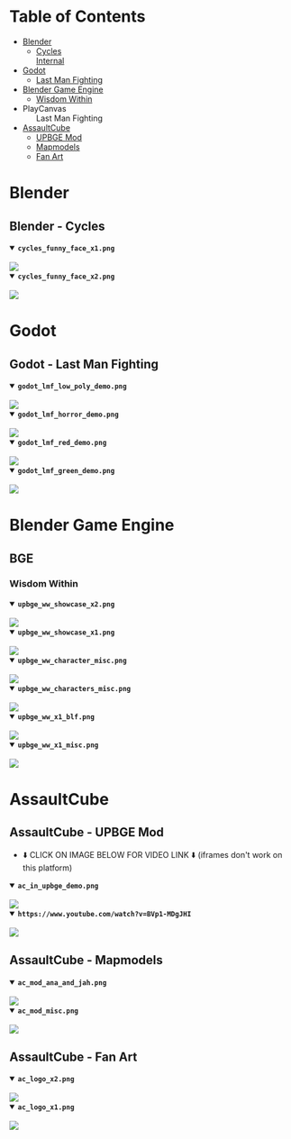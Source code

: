 <h1>Table of Contents</h1>

<ul>
  <!-- Blender --->
  <li>
    <a href="#blender">Blender</a>
    <ul>
      <li><a href="#blender---cycles">Cycles</a></li>
      <div><a href="#blender---internal">Internal</a></div>
    </ul>
  </li>
  <!-- Godot --->
  <li>
    <a href="#godot">Godot</a>
    <ul>
      <li><a href="#godot---last-man-fighting">Last Man Fighting</a></li>
    </ul>
  </li>
  <!-- Blender Game Engine --->
  <li>
    <a href="#blender-game-engine">Blender Game Engine</a>
    <ul>
      <li><a href="#wisdom-within">Wisdom Within</a></li>
    </ul>
  </li>
  <!-- PlayCanvas --->
  <li>
    <div href="#godot">PlayCanvas</div>
    <ul>
      <div>Last Man Fighting</div>
    </ul>
  </li>
  <!-- AssaultCube --->
  <li>
    <a href="#assaultcube">AssaultCube</a>
    <ul>
      <li><a href="#assaultcube---upbge-mod">UPBGE Mod</a></li>
      <li><a href="#assaultcube---mapmodels">Mapmodels</a></li>
      <li><a href="#assaultcube---fan-art">Fan Art</a></li>
    </ul>
  </li>
</ul>

<!-- Blender --->

<h1>Blender</h1>

<h2>Blender - Cycles</h2>

<details open>
  <summary><code><b>cycles_funny_face_x1.png</b></code></summary>
  <br />
  <img src="https://raw.githubusercontent.com/rpaladin/personal-sketchbook/main/images/cycles/cycles_funny_face_x1.png" />
</details>

<details open>
  <summary><code><b>cycles_funny_face_x2.png</b></code></summary>
  <br />
  <img src="https://raw.githubusercontent.com/rpaladin/personal-sketchbook/main/images/cycles/cycles_funny_face_x2.png" />
</details>

<!-- Godot --->

<h1>Godot</h1>

<h2>Godot - Last Man Fighting</h2>

<details open>
  <summary><code><b>godot_lmf_low_poly_demo.png</b></code></summary>
  <br />
  <img src="https://raw.githubusercontent.com/rpaladin/personal-sketchbook/main/images/godot/godot_lmf_low_poly_demo.png" />
</details>

<details open>
  <summary><code><b>godot_lmf_horror_demo.png</b></code></summary>
  <br />
  <img src="https://raw.githubusercontent.com/rpaladin/personal-sketchbook/main/images/godot/godot_lmf_horror_demo.png" />
</details>

<details open>
  <summary><code><b>godot_lmf_red_demo.png</b></code></summary>
  <br />
  <img src="https://raw.githubusercontent.com/rpaladin/personal-sketchbook/main/images/godot/godot_lmf_red_demo.png" />
</details>

<details open>
  <summary><code><b>godot_lmf_green_demo.png</b></code></summary>
  <br />
  <img src="https://raw.githubusercontent.com/rpaladin/personal-sketchbook/main/images/godot/godot_lmf_green_demo.png" />
</details>

<!-- Blender Game Engine --->

<h1>Blender Game Engine</h1>

<h2>BGE</h2>

<h3>Wisdom Within</h3>

<details open>
  <summary><code><b>upbge_ww_showcase_x2.png</b></code></summary>
  <br />
  <img src="https://raw.githubusercontent.com/rpaladin/personal-sketchbook/main/images/blender-game-engine/upbge_ww_showcase_x2.png" />
</details>

<details open>
  <summary><code><b>upbge_ww_showcase_x1.png</b></code></summary>
  <br />
  <img src="https://raw.githubusercontent.com/rpaladin/personal-sketchbook/main/images/blender-game-engine/upbge_ww_showcase_x1.png" />
</details>

<details open>
  <summary><code><b>upbge_ww_character_misc.png</b></code></summary>
  <br />
  <img src="https://raw.githubusercontent.com/rpaladin/personal-sketchbook/main/images/blender-game-engine/upbge_ww_character_misc.png" />
</details>

<details open>
  <summary><code><b>upbge_ww_characters_misc.png</b></code></summary>
  <br />
  <img src="https://raw.githubusercontent.com/rpaladin/personal-sketchbook/main/images/blender-game-engine/upbge_ww_characters_misc.png" />
</details>

<details open>
  <summary><code><b>upbge_ww_x1_blf.png</b></code></summary>
  <br />
  <img src="https://raw.githubusercontent.com/rpaladin/personal-sketchbook/main/images/blender-game-engine/upbge_ww_x1_blf.png" />
</details>

<details open>
  <summary><code><b>upbge_ww_x1_misc.png</b></code></summary>
  <br />
  <img src="https://raw.githubusercontent.com/rpaladin/personal-sketchbook/main/images/blender-game-engine/upbge_ww_x1_misc.png" />
</details>

<!-- AssaultCube --->

<h1>AssaultCube</h1>

<h2>AssaultCube - UPBGE Mod</h2>

<ul>
  <li>⬇️ CLICK ON IMAGE BELOW FOR VIDEO LINK ⬇️ (iframes don't work on this platform)</li>
</ul>

<details open>
  <summary><code><b>ac_in_upbge_demo.png</b></code></summary>
  <br />
  <img src="https://raw.githubusercontent.com/rpaladin/personal-sketchbook/main/images/assaultcube/ac_in_upbge_demo.png" />
</details>

<details open>
  <summary><code><b>https://www.youtube.com/watch?v=BVp1-MDgJHI</b></code></summary>
  <br />
  <a href="https://www.youtube.com/watch?v=BVp1-MDgJHI">
    <img src="https://img.youtube.com/vi/BVp1-MDgJHI/0.jpg" />
  </a>
</details>

<h2>AssaultCube - Mapmodels</h2>

<details open>
  <summary><code><b>ac_mod_ana_and_jah.png</b></code></summary>
  <br />
  <img src="https://raw.githubusercontent.com/rpaladin/personal-sketchbook/main/images/assaultcube/ac_mod_ana_and_jah.png" />
</details>

<details open>
  <summary><code><b>ac_mod_misc.png</b></code></summary>
  <br />
  <img src="https://raw.githubusercontent.com/rpaladin/personal-sketchbook/main/images/assaultcube/ac_mod_misc.png" />
</details>

<h2>AssaultCube - Fan Art</h2>

<details open>
  <summary><code><b>ac_logo_x2.png</b></code></summary>
  <br />
  <img src="https://raw.githubusercontent.com/rpaladin/personal-sketchbook/main/images/assaultcube/ac_logo_x2.png" />
</details>

<details open>
  <summary><code><b>ac_logo_x1.png</b></code></summary>
  <br />
  <img src="https://raw.githubusercontent.com/rpaladin/personal-sketchbook/main/images/assaultcube/ac_logo_x1.png" />
</details>
